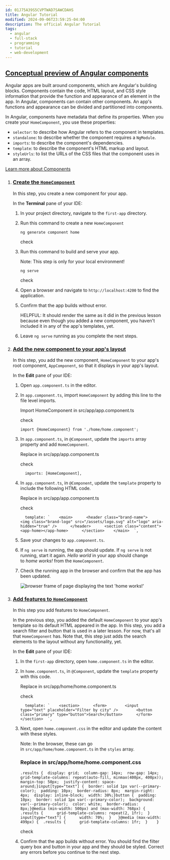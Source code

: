 ```yaml
---
id: 01J75A39S5CVPTWAD7SAWCDAHS
title: Angular Tutorial
modified: 2024-09-06T23:59:25-04:00
description: The official Angular Tutorial
tags:
  - angular
  - full-stack
  - programming
  - tutorial
  - web-development
---
```

## [Conceptual preview of Angular components](https://angular.dev/tutorials/first-app/02-HomeComponent#conceptual-preview-of-angular-components)

Angular apps are built around components, which are Angular's building blocks. Components contain the code, HTML layout, and CSS style information that provide the function and appearance of an element in the app. In Angular, components can contain other components. An app's functions and appearance can be divided and partitioned into components.

In Angular, components have metadata that define its properties. When you create your `HomeComponent`, you use these properties:

- `selector`: to describe how Angular refers to the component in templates.
- `standalone`: to describe whether the component requires a `NgModule`.
- `imports`: to describe the component's dependencies.
- `template`: to describe the component's HTML markup and layout.
- `styleUrls`: to list the URLs of the CSS files that the component uses in an array.

[Learn more about Components](https://angular.dev/api/core/Component)

1. ### [Create the `HomeComponent`](https://angular.dev/tutorials/first-app/02-HomeComponent#create-the-homecomponent)
    
    In this step, you create a new component for your app.
    
    In the **Terminal** pane of your IDE:
    
    1. In your project directory, navigate to the `first-app` directory.
        
    2. Run this command to create a new `HomeComponent`
        
        ```
        ng generate component home
        ```
        
        check
        
    3. Run this command to build and serve your app.
        
        Note: This step is only for your local environment!
        
        ```
        ng serve
        ```
        
        check
        
    4. Open a browser and navigate to `http://localhost:4200` to find the application.
        
    5. Confirm that the app builds without error.
        
        HELPFUL: It should render the same as it did in the previous lesson because even though you added a new component, you haven't included it in any of the app's templates, yet.
        
    6. Leave `ng serve` running as you complete the next steps.
        
2. ### [Add the new component to your app's layout](https://angular.dev/tutorials/first-app/02-HomeComponent#add-the-new-component-to-your-apps-layout)
    
    In this step, you add the new component, `HomeComponent` to your app's root component, `AppComponent`, so that it displays in your app's layout.
    
    In the **Edit** pane of your IDE:
    
    1. Open `app.component.ts` in the editor.
        
    2. In `app.component.ts`, import `HomeComponent` by adding this line to the file level imports.
        
        Import HomeComponent in src/app/app.component.ts
        
        check
        
        ```
        import {HomeComponent} from './home/home.component';
        ```
        
    3. In `app.component.ts`, in `@Component`, update the `imports` array property and add `HomeComponent`.
        
        Replace in src/app/app.component.ts
        
        check
        
        ```
          imports: [HomeComponent],
        ```
        
    4. In `app.component.ts`, in `@Component`, update the `template` property to include the following HTML code.
        
        Replace in src/app/app.component.ts
        
        check
        
        ```
          template: `    <main>      <header class="brand-name">        <img class="brand-logo" src="/assets/logo.svg" alt="logo" aria-hidden="true" />      </header>      <section class="content">        <app-home></app-home>      </section>    </main>  `,
        ```
        
    5. Save your changes to `app.component.ts`.
        
    6. If `ng serve` is running, the app should update. If `ng serve` is not running, start it again. _Hello world_ in your app should change to _home works!_ from the `HomeComponent`.
        
    7. Check the running app in the browser and confirm that the app has been updated.
        
        ![browser frame of page displaying the text 'home works!'](https://angular.dev/assets/images/tutorials/first-app/homes-app-lesson-02-step-2.png)
3. ### [Add features to `HomeComponent`](https://angular.dev/tutorials/first-app/02-HomeComponent#add-features-to-homecomponent)
    
    In this step you add features to `HomeComponent`.
    
    In the previous step, you added the default `HomeComponent` to your app's template so its default HTML appeared in the app. In this step, you add a search filter and button that is used in a later lesson. For now, that's all that `HomeComponent` has. Note that, this step just adds the search elements to the layout without any functionality, yet.
    
    In the **Edit** pane of your IDE:
    
    1. In the `first-app` directory, open `home.component.ts` in the editor.
        
    2. In `home.component.ts`, in `@Component`, update the `template` property with this code.
        
        Replace in src/app/home/home.component.ts
        
        check
        
        ```
          template: `    <section>      <form>        <input type="text" placeholder="Filter by city" />        <button class="primary" type="button">Search</button>      </form>    </section>  `,
        ```
        
    3. Next, open `home.component.css` in the editor and update the content with these styles.
        
        Note: In the browser, these can go in `src/app/home/home.component.ts` in the `styles` array.
        
        ### Replace in src/app/home/home.component.css
        
        ```
        .results {  display: grid;  column-gap: 14px;  row-gap: 14px;  grid-template-columns: repeat(auto-fill, minmax(400px, 400px));  margin-top: 50px;  justify-content: space-around;}input[type="text"] {  border: solid 1px var(--primary-color);  padding: 10px;  border-radius: 8px;  margin-right: 4px;  display: inline-block;  width: 30%;}button {  padding: 10px;  border: solid 1px var(--primary-color);  background: var(--primary-color);  color: white;  border-radius: 8px;}@media (min-width: 500px) and (max-width: 768px) {  .results {      grid-template-columns: repeat(2, 1fr);  }  input[type="text"] {      width: 70%;  }   }@media (max-width: 499px) {  .results {      grid-template-columns: 1fr;  }    }
        ```
        
        check
        
    4. Confirm that the app builds without error. You should find the filter query box and button in your app and they should be styled. Correct any errors before you continue to the next step.